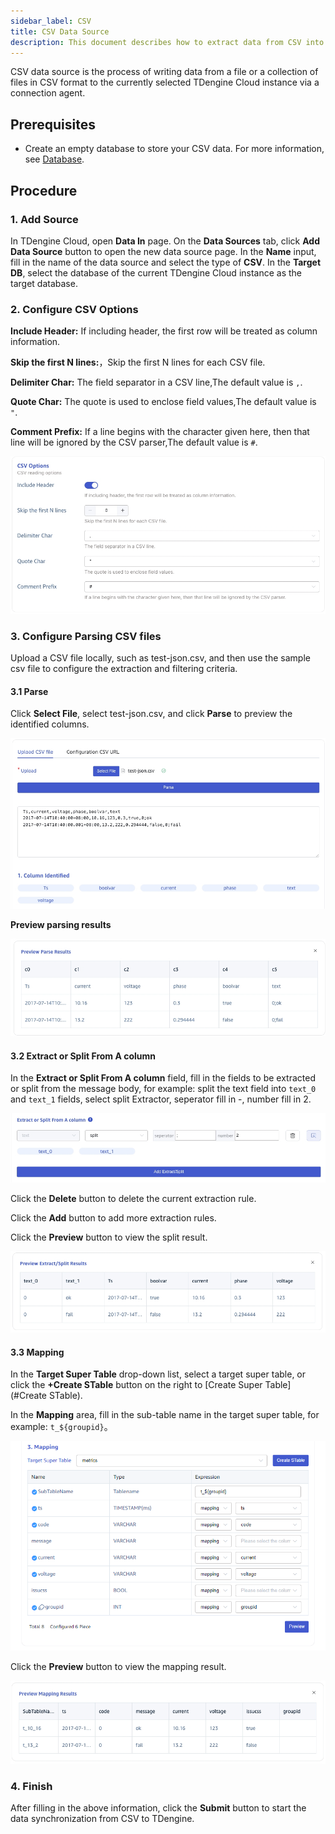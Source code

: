 ```yaml
---
sidebar_label: CSV
title: CSV Data Source
description: This document describes how to extract data from CSV into a TDengine Cloud instance.
---
```


CSV data source is the process of writing data from a file or a collection of files in CSV format to the currently selected TDengine Cloud instance via a connection agent.

## Prerequisites

- Create an empty database to store your CSV data. For more information, see [Database](../../../programming/model/#create-database).

## Procedure

### 1. Add Source

In TDengine Cloud, open **Data In** page. On the **Data Sources** tab, click **Add Data Source** button to open the new data source page. In the **Name** input, fill in the name of the data source and select the type of **CSV**.
In the **Target DB**, select the database of the current TDengine Cloud instance as the target database.

### 2. Configure CSV Options

**Include Header:** If including header, the first row will be treated as column information.

**Skip the first N lines:**，Skip the first N lines for each CSV file.

**Delimiter Char:** The field separator in a CSV line,The default value is `,`.

**Quote Char:** The quote is used to enclose field values,The default value is `"`.

**Comment Prefix:** If a line begins with the character given here, then that line will be ignored by the CSV parser,The default value is `#`.

![csv-01.png](./pic/csv-03.png)

### 3. Configure Parsing CSV files

Upload a CSV file locally, such as test-json.csv, and then use the sample csv file to configure the extraction and filtering criteria.

#### 3.1 Parse

Click **Select File**, select test-json.csv, and click **Parse** to preview the identified columns.

![csv-02.png](./pic/csv-04.png)

**Preview parsing results**

![csv-03.png](./pic/csv-05.png)

#### 3.2 Extract or Split From A column

In the **Extract or Split From A column** field, fill in the fields to be extracted or split from the message body, for
example: split the text field into `text_0` and `text_1` fields, select split Extractor, seperator fill in -, number fill in 2.

![csv-04.png](./pic/csv-06.png)

Click the **Delete** button to delete the current extraction rule.

Click the **Add** button to add more extraction rules.

Click the **Preview** button to view the split result.

![csv-05.png](./pic/csv-07.png)

#### 3.3 Mapping

In the **Target Super Table** drop-down list, select a target super table, or click the **+Create STable** button on the
right to [Create Super Table](#Create STable).

In the **Mapping** area, fill in the sub-table name in the target super table, for example: `t_${groupid}`。

![csv-6.png](./pic/csv-10.png)

Click the **Preview** button to view the mapping result.

![csv-7.png](./pic/csv-11.png)

### 4. Finish

After filling in the above information, click the **Submit** button to start the data synchronization from CSV to TDengine.
